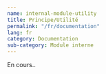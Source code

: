 ```yaml
---
name: internal-module-utility
title: Principe/Utilité
permalink: "/fr/documentation"
lang: fr
category: Documentation
sub-category: Module interne
---
```


En cours..
